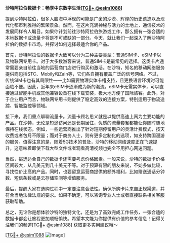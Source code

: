 **沙特阿拉伯数据卡：畅享中东数字生活[[TG💪+ @esim1088](https://t.me/s/esim1088)]**

提到沙特阿拉伯，很多人脑海中浮现的可能是广袤的沙漠、辉煌的历史遗迹以及现代化都市利雅得的繁荣景象。然而，在这片充满神秘与活力的土地上，通信技术的发展同样令人瞩目。如果你计划前往沙特阿拉伯旅游或工作，那么拥有一张合适的本地数据卡或流量卡将是不可或缺的一部分。今天，就让我们一起深入了解沙特阿拉伯的数据卡市场，并探讨如何选择最适合你的产品。

首先，沙特阿拉伯的数据卡大致可以分为三种主要类型：普通SIM卡、eSIM卡以及物联网专用卡。对于大多数游客来说，普通SIM卡是最常见的选择。这类卡片通常需要亲自前往当地的运营商门店进行购买和激活。在沙特，知名的移动网络服务提供商包括STC、Mobily和Zain等，它们各自拥有覆盖广泛的信号网络。不过，传统SIM卡也有其局限性——比如需要物理实体卡槽支持，且更换语言环境时可能面临不便。因此，近年来eSIM卡逐渐成为新的潮流。eSIM卡无需实体卡，可以直接通过智能手机或其他兼容设备在线下载安装，极大地方便了国际旅客。此外，对于企业用户而言，物联网专用卡则提供了稳定高效的连接方案，特别适用于物流追踪、智能监控等领域。

接下来，我们重点聊聊流量卡。流量卡顾名思义就是以提供高速上网为主要功能的产品。在沙特，无论是短途访问还是长期居住，优质的流量套餐都能让你随时随地保持在线状态。例如，一些运营商推出了针对短期停留用户的灵活计费模式，按天收费或者包月不限量；而对于商务人士，则有更多定制化的选项，如支持跨国漫游的服务。值得注意的是，随着5G技术的普及，沙特的移动网络速度正在飞速提升，这意味着即使下载大型文件或者观看高清视频也完全不用担心网速问题。

当然，挑选适合自己的数据卡还需要考虑价格因素。一般来说，沙特的数据卡价格区间较大，从几美元到几十美元不等。对于预算有限的朋友来说，不妨多做比较，寻找性价比高的产品。同时，也要留意运营商提供的额外福利，比如赠送通话分钟数、短信条数或是云存储空间等增值服务。

最后，提醒大家在选购过程中一定要注意合法性。确保所购卡片来自正规渠道，并符合当地法律法规的要求。如果不确定，可以咨询专业人士或者直接联系相关客服获取帮助。

总之，无论你是想体验沙特的独特文化，还是为了高效完成工作任务，一张合适的数据卡都会让旅程更加顺畅愉快。希望本文能为你提供有价值的参考信息！记得关注我们的频道[[TG💪+ @esim1088](https://t.me/s/esim1088)] 获取更多实用建议哦～ 

[[TG💪+ @esim1088](https://t.me/s/esim1088) ![Image](https://i.postimg.cc/4NQfJmqS/Snipaste-2025-05-13-00-14-12.png)]